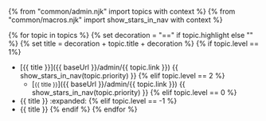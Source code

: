 {% from "common/admin.njk" import topics with context %}
{% from "common/macros.njk" import  show_stars_in_nav with context %}


<navigation>

{% for topic in topics %}
{% set decoration = "==" if topic.highlight else "" %} 
{% set title = decoration + topic.title + decoration %} 
{% if topic.level == 1%} 
* [{{ title }}]({{ baseUrl }}/admin/{{ topic.link }}) {{ show_stars_in_nav(topic.priority) }}
{% elif topic.level == 2 %}
  * [<small>{{ title }}</small>]({{ baseUrl }}/admin/{{ topic.link }}) {{ show_stars_in_nav(topic.priority) }}
{% elif topic.level == 0 %}
* {{ title }} :expanded:
{% elif topic.level == -1 %}
* {{ title }}
{% endif %}
{% endfor %}

</navigation>